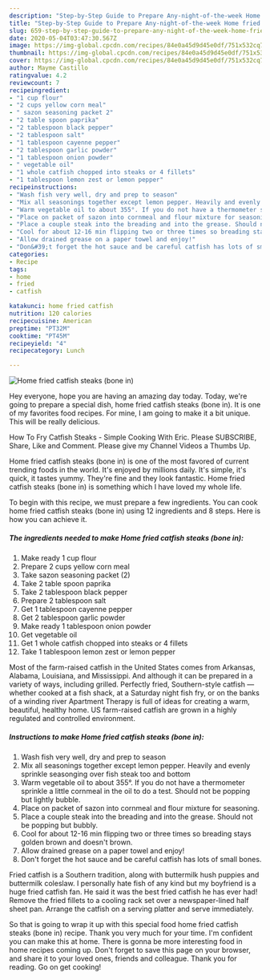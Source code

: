 ```yaml
---
description: "Step-by-Step Guide to Prepare Any-night-of-the-week Home fried catfish steaks (bone in)"
title: "Step-by-Step Guide to Prepare Any-night-of-the-week Home fried catfish steaks (bone in)"
slug: 659-step-by-step-guide-to-prepare-any-night-of-the-week-home-fried-catfish-steaks-bone-in
date: 2020-05-04T03:47:30.567Z
image: https://img-global.cpcdn.com/recipes/84e0a45d9d45e0df/751x532cq70/home-fried-catfish-steaks-bone-in-recipe-main-photo.jpg
thumbnail: https://img-global.cpcdn.com/recipes/84e0a45d9d45e0df/751x532cq70/home-fried-catfish-steaks-bone-in-recipe-main-photo.jpg
cover: https://img-global.cpcdn.com/recipes/84e0a45d9d45e0df/751x532cq70/home-fried-catfish-steaks-bone-in-recipe-main-photo.jpg
author: Mayme Castillo
ratingvalue: 4.2
reviewcount: 7
recipeingredient:
- "1 cup flour"
- "2 cups yellow corn meal"
- " sazon seasoning packet 2"
- "2 table spoon paprika"
- "2 tablespoon black pepper"
- "2 tablespoon salt"
- "1 tablespoon cayenne pepper"
- "2 tablespoon garlic powder"
- "1 tablespoon onion powder"
- " vegetable oil"
- "1 whole catfish chopped into steaks or 4 fillets"
- "1 tablespoon lemon zest or lemon pepper"
recipeinstructions:
- "Wash fish very well, dry and prep to season"
- "Mix all seasonings together except lemon pepper. Heavily and evenly sprinkle seasonging over fish steak too and bottom"
- "Warm vegetable oil to about 355°. If you do not have a thermometer sprinkle a little cornmeal in the oil to do a test. Should not be popping but lightly bubble."
- "Place on packet of sazon into cornmeal and flour mixture for seasoning."
- "Place a couple steak into the breading and into the grease. Should not be popping but bubbly."
- "Cool for about 12-16 min flipping two or three times so breading stays golden brown and doesn&#39;t brown."
- "Allow drained grease on a paper towel and enjoy!"
- "Don&#39;t forget the hot sauce and be careful catfish has lots of small bones."
categories:
- Recipe
tags:
- home
- fried
- catfish

katakunci: home fried catfish 
nutrition: 120 calories
recipecuisine: American
preptime: "PT32M"
cooktime: "PT45M"
recipeyield: "4"
recipecategory: Lunch

---
```



![Home fried catfish steaks (bone in)](https://img-global.cpcdn.com/recipes/84e0a45d9d45e0df/751x532cq70/home-fried-catfish-steaks-bone-in-recipe-main-photo.jpg)

Hey everyone, hope you are having an amazing day today. Today, we're going to prepare a special dish, home fried catfish steaks (bone in). It is one of my favorites food recipes. For mine, I am going to make it a bit unique. This will be really delicious.

How To Fry Catfish Steaks - Simple Cooking With Eric. Please SUBSCRIBE, Share, Like and Comment. Please give my Channel Videos a Thumbs Up.

Home fried catfish steaks (bone in) is one of the most favored of current trending foods in the world. It's enjoyed by millions daily. It's simple, it's quick, it tastes yummy. They're fine and they look fantastic. Home fried catfish steaks (bone in) is something which I have loved my whole life.


To begin with this recipe, we must prepare a few ingredients. You can cook home fried catfish steaks (bone in) using 12 ingredients and 8 steps. Here is how you can achieve it.

<!--inarticleads1-->

##### The ingredients needed to make Home fried catfish steaks (bone in):

1. Make ready 1 cup flour
1. Prepare 2 cups yellow corn meal
1. Take  sazon seasoning packet (2)
1. Take 2 table spoon paprika
1. Take 2 tablespoon black pepper
1. Prepare 2 tablespoon salt
1. Get 1 tablespoon cayenne pepper
1. Get 2 tablespoon garlic powder
1. Make ready 1 tablespoon onion powder
1. Get  vegetable oil
1. Get 1 whole catfish chopped into steaks or 4 fillets
1. Take 1 tablespoon lemon zest or lemon pepper


Most of the farm-raised catfish in the United States comes from Arkansas, Alabama, Louisiana, and Mississippi. And although it can be prepared in a variety of ways, including grilled. Perfectly fried, Southern-style catfish — whether cooked at a fish shack, at a Saturday night fish fry, or on the banks of a winding river Apartment Therapy is full of ideas for creating a warm, beautiful, healthy home. US farm-raised catfish are grown in a highly regulated and controlled environment. 

<!--inarticleads2-->

##### Instructions to make Home fried catfish steaks (bone in):

1. Wash fish very well, dry and prep to season
1. Mix all seasonings together except lemon pepper. Heavily and evenly sprinkle seasonging over fish steak too and bottom
1. Warm vegetable oil to about 355°. If you do not have a thermometer sprinkle a little cornmeal in the oil to do a test. Should not be popping but lightly bubble.
1. Place on packet of sazon into cornmeal and flour mixture for seasoning.
1. Place a couple steak into the breading and into the grease. Should not be popping but bubbly.
1. Cool for about 12-16 min flipping two or three times so breading stays golden brown and doesn&#39;t brown.
1. Allow drained grease on a paper towel and enjoy!
1. Don&#39;t forget the hot sauce and be careful catfish has lots of small bones.


Fried catfish is a Southern tradition, along with buttermilk hush puppies and buttermilk coleslaw. I personally hate fish of any kind but my boyfriend is a huge fried catfish fan. He said it was the best fried catfish he has ever had! Remove the fried fillets to a cooling rack set over a newspaper-lined half sheet pan. Arrange the catfish on a serving platter and serve immediately. 

So that is going to wrap it up with this special food home fried catfish steaks (bone in) recipe. Thank you very much for your time. I'm confident you can make this at home. There is gonna be more interesting food in home recipes coming up. Don't forget to save this page on your browser, and share it to your loved ones, friends and colleague. Thank you for reading. Go on get cooking!
